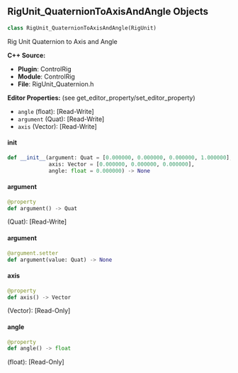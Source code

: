 ## RigUnit_QuaternionToAxisAndAngle Objects

```python
class RigUnit_QuaternionToAxisAndAngle(RigUnit)
```

Rig Unit Quaternion to Axis and Angle

**C++ Source:**

- **Plugin**: ControlRig
- **Module**: ControlRig
- **File**: RigUnit_Quaternion.h

**Editor Properties:** (see get_editor_property/set_editor_property)

- ``angle`` (float):  [Read-Write]
- ``argument`` (Quat):  [Read-Write]
- ``axis`` (Vector):  [Read-Write]

<a id="unreal.RigUnit_QuaternionToAxisAndAngle.__init__"></a>

#### __init__

```python
def __init__(argument: Quat = [0.000000, 0.000000, 0.000000, 1.000000],
             axis: Vector = [0.000000, 0.000000, 0.000000],
             angle: float = 0.000000) -> None
```

<a id="unreal.RigUnit_QuaternionToAxisAndAngle.argument"></a>

#### argument

```python
@property
def argument() -> Quat
```

(Quat):  [Read-Write]

<a id="unreal.RigUnit_QuaternionToAxisAndAngle.argument"></a>

#### argument

```python
@argument.setter
def argument(value: Quat) -> None
```

<a id="unreal.RigUnit_QuaternionToAxisAndAngle.axis"></a>

#### axis

```python
@property
def axis() -> Vector
```

(Vector):  [Read-Only]

<a id="unreal.RigUnit_QuaternionToAxisAndAngle.angle"></a>

#### angle

```python
@property
def angle() -> float
```

(float):  [Read-Only]

<a id="unreal.RigUnit_QuaternionFromAxisAndAngle"></a>